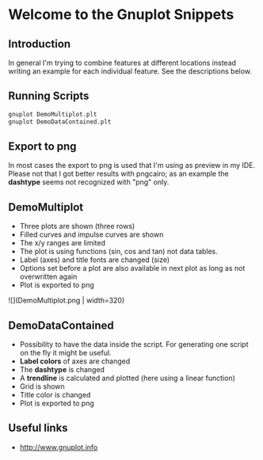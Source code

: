 # Welcome to the Gnuplot Snippets

## Introduction

In general I'm trying to combine features
at different locations instead writing an
example for each individual feature. See
the descriptions below.

## Running Scripts

```bash
gnuplot DemoMultiplot.plt
gnuplot DemoDataContained.plt
```

## Export to png

In most cases the export to png is used that I'm
using as preview in my IDE. Please not that I got
better results with pngcairo; as an example the
**dashtype** seems not recognized with "png" only.

## DemoMultiplot

 - Three plots are shown (three rows)
 - Filled curves and impulse curves are shown
 - The x/y ranges are limited
 - The plot is using functions (sin, cos and tan)
   not data tables.
 - Label (axes) and title fonts are changed (size)
 - Options set before a plot are also available
   in next plot as long as not overwritten again
 - Plot is exported to png

![](DemoMultiplot.png | width=320)

## DemoDataContained

 - Possibility to have the data inside the script.
   For generating one script on the fly it might
   be useful.
 - **Label colors** of axes are changed
 - The **dashtype** is changed
 - A **trendline** is calculated and plotted
   (here using a linear function)
 - Grid is shown
 - Title color is changed
 - Plot is exported to png


## Useful links

 - http://www.gnuplot.info

